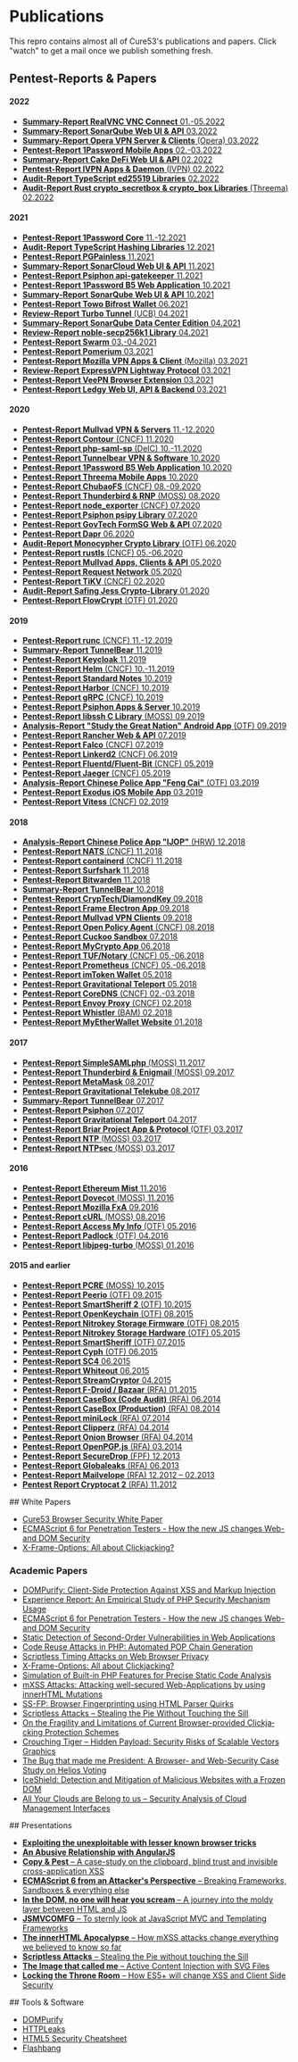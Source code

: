 Publications
============

This repro contains almost all of Cure53's publications and papers. 
Click "watch" to get a mail once we publish something fresh.

## Pentest-Reports & Papers

<h4 id="publications-2022">2022</h4>
                <ul>
                    <li><a href="https://cure53.de/summary-report_realvnc-connect.pdf"><strong>Summary-Report RealVNC VNC Connect</strong> 01.-05.2022</a>
                    <li><a href="https://cure53.de/summary-report_sonarqube-2022_1.pdf"><strong>Summary-Report SonarQube Web UI & API</strong> 03.2022</a>
                    <li><a href="https://cure53.de/summary-report_opera-vpn.pdf"><strong>Summary-Report Opera VPN Server & Clients</strong> (Opera) 03.2022</a></li>
                    <li><a href="https://cure53.de/pentest-report_1password-mobile.pdf"><strong>Pentest-Report 1Password Mobile Apps</strong> 02.-03.2022</a></li>
                    <li><a href="https://cure53.de/summary-report_cake-defi.pdf"><strong>Summary-Report Cake DeFi Web UI & API</strong> 02.2022</li>
                    <li><a href="https://cure53.de/pentest-report_IVPN_2022.pdf"><strong>Pentest-Report IVPN Apps & Daemon</strong> (IVPN) 02.2022</a></li>
                    <li><a href="https://cure53.de/pentest-report_ed25519.pdf"><strong>Audit-Report TypeScript ed25519 Libraries</strong> 02.2022</a></li>
                    <li><a href="https://cure53.de/pentest-report_rust-libs_2022.pdf"><strong>Audit-Report Rust crypto_secretbox & crypto_box Libraries</strong> (Threema) 02.2022</a></li>
                </ul>
                <h4 id="publications-2021">2021</h4>                
                <ul>
                    <li><a href="https://cure53.de/pentest-report_1password-core-2021.pdf"><strong>Pentest-Report 1Password Core</strong> 11.-12.2021</a></li>
                    <li><a href="https://cure53.de/pentest-report_hashing-libs.pdf"><strong>Audit-Report TypeScript Hashing Libraries</strong> 12.2021</a>
                    <li><a href="https://cure53.de/pentest-report_pgpainless.pdf"><strong>Pentest-Report PGPainless</strong> 11.2021</a>
                    <li><a href="https://cure53.de/summary-report_sonarcloud-2021.pdf"><strong>Summary-Report SonarCloud Web UI & API</strong> 11.2021</a>
                    <li><a href="https://cure53.de/pentest-report_psiphon_3.pdf"><strong>Pentest-Report Psiphon api-gatekeeper</strong> 11.2021</a>
                    <li><a href="https://cure53.de/pentest-report_1password-b5-2021.pdf"><strong>Pentest-Report 1Password B5 Web Application</strong> 10.2021</a></li>
                    <li><a href="https://cure53.de/summary-report_sonarqube-2021_2.pdf"><strong>Summary-Report SonarQube Web UI & API</strong> 10.2021</a>
                    <li><a href="https://cure53.de/pentest-report_bifrost-wallet.pdf"><strong>Pentest-Report Towo Bifrost Wallet</strong> 06.2021</a></li>
                    <li><a href="https://cure53.de/pentest-report_turbotunnel.pdf"><strong>Review-Report Turbo Tunnel</strong> (UCB) 04.2021</a></li>
                    <li><a href="https://cure53.de/summary-report_sonarqube-2021.pdf"><strong>Summary-Report SonarQube Data Center Edition</strong> 04.2021</a>
                    <li><a href="https://cure53.de/pentest-report_noble-lib.pdf"><strong>Review-Report noble-secp256k1 Library</strong> 04.2021</a></li>
                    <li><a href="https://cure53.de/pentest-report_swarm.pdf"><strong>Pentest-Report Swarm</strong> 03.-04.2021</a></li>
                    <li><a href="https://cure53.de/pentest-report_pomerium.pdf"><strong>Pentest-Report Pomerium</strong> 03.2021</a></li>
                    <li><a href="https://cure53.de/pentest-report_mozilla-vpn.pdf"><strong>Pentest-Report Mozilla VPN Apps & Client</strong> (Mozilla) 03.2021</a></li>
                    <li><a href="https://cure53.de/pentest-report_lightway.pdf"><strong>Review-Report ExpressVPN Lightway Protocol</strong> 03.2021</a></li>
                    <li><a href="https://cure53.de/pentest-report_veepn.pdf"><strong>Pentest-Report VeePN Browser Extension</strong> 03.2021</a></li>                    
                    <li><a href="https://cure53.de/pentest-report_ledgy.pdf"><strong>Pentest-Report Ledgy Web UI, API & Backend</strong> 03.2021</a></li>                    
                </ul>
                <h4 id="publications-2020">2020</h4>
                <ul>
                    <li><a href="https://cure53.de/pentest-report_mullvad_2021_v1.pdf"><strong>Pentest-Report Mullvad VPN & Servers</strong> 11.-12.2020</a></li>
                    <li><a href="https://cure53.de/pentest-report_contour.pdf"><strong>Pentest-Report Contour</strong> (CNCF) 11.2020</a></li>
                    <li><a href="https://cure53.de/pentest-report_php-saml-sp.pdf"><strong>Pentest-Report php-saml-sp</strong> (DeIC) 10.-11.2020</a></li>
                    <li><a href="https://cure53.de/pentest-report_tunnelbear_2020.pdf"><strong>Pentest-Report Tunnelbear VPN & Software</strong> 10.2020</a>                    
                    <li><a href="https://cure53.de/pentest-report_1password-b5.pdf"><strong>Pentest-Report 1Password B5 Web Application</strong> 10.2020</a></li>
                    <li><a href="https://cure53.de/pentest-report_threema.pdf"><strong>Pentest-Report Threema Mobile Apps</strong> 10.2020</a></li>
                    <li><a href="https://cure53.de/pentest-report_chubaofs.pdf"><strong>Pentest-Report ChubaoFS</strong> (CNCF) 08.-09.2020</a></li>
                    <li><a href="https://cure53.de/pentest-report_rnp.pdf"><strong>Pentest-Report Thunderbird & RNP</strong> (MOSS) 08.2020</a></li>
                    <li><a href="https://cure53.de/pentest-report_nodeexporter.pdf"><strong>Pentest-Report node_exporter</strong> (CNCF) 07.2020</a></li>
                    <li><a href="https://cure53.de/pentest-report_psipy.pdf"><strong>Pentest-Report Psiphon psipy Library</strong> 07.2020</a></li>
                    <li><a href="https://cure53.de/pentest-report_formsg.pdf"><strong>Pentest-Report GovTech FormSG Web & API</strong> 07.2020</a></li>
                    <li><a href="https://cure53.de/pentest-report_dapr.pdf"><strong>Pentest-Report Dapr</strong> 06.2020</a></li>
                	<li><a href="https://cure53.de/pentest-report_monocypher.pdf"><strong>Audit-Report Monocypher Crypto Library</strong> (OTF) 06.2020</a></li>
                    <li><a href="https://cure53.de/pentest-report_rustls.pdf"><strong>Pentest-Report rustls</strong> (CNCF) 05.-06.2020</a></li>
                    <li><a href="https://cure53.de/pentest-report_mullvad_2020_v2.pdf"><strong>Pentest-Report Mullvad Apps, Clients & API</strong> 05.2020</a></li>
                    <li><a href="https://cure53.de/pentest-report_request.pdf"><strong>Pentest-Report Request Network</strong> 05.2020</a></li>
                    <li><a href="https://cure53.de/pentest-report_tikv.pdf"><strong>Pentest-Report TiKV</strong> (CNCF) 02.2020</a></li>
		            <li><a href="https://cure53.de/pentest-report_safing-jess.pdf"><strong>Audit-Report Safing Jess Crypto-Library</strong> 01.2020</a></li>
                    <li><a href="https://cure53.de/pentest-report_flowcrypt.pdf"><strong>Pentest-Report FlowCrypt</strong> (OTF) 01.2020</a></li>
                </ul>
                <h4 id="publications-2019">2019</h4>
                <ul>
                    <li><a href="https://cure53.de/pentest-report_runc.pdf"><strong>Pentest-Report runc</strong> (CNCF) 11.-12.2019</a></li>
                    <li><a href="https://cure53.de/summary-report_tunnelbear_2019.pdf"><strong>Summary-Report TunnelBear</strong> 11.2019</a></li>
                    <li><a href="https://cure53.de/pentest-report_keycloak.pdf"><strong>Pentest-Report Keycloak</strong> 11.2019</a></li>
                    <li><a href="https://cure53.de/pentest-report_helm.pdf"><strong>Pentest-Report Helm</strong> (CNCF) 10.-11.2019</a></li>
                    <li><a href="https://cure53.de/pentest-report_standardnotes.pdf"><strong>Pentest-Report Standard Notes</strong> 10.2019</a></li>
                    <li><a href="https://cure53.de/pentest-report_harbor.pdf"><strong>Pentest-Report Harbor</strong> (CNCF) 10.2019</a></li>
                    <li><a href="https://cure53.de/pentest-report_grpc.pdf"><strong>Pentest-Report gRPC</strong> (CNCF) 10.2019</a></li>
                    <li><a href="https://cure53.de/pentest-report_psiphon_2.pdf"><strong>Pentest-Report Psiphon Apps & Server</strong> 10.2019</a></li>
		            <li><a href="https://cure53.de/pentest-report_libssh.pdf"><strong>Pentest-Report libssh C Library</strong> (MOSS) 09.2019</a></li>
		            <li><a href="https://cure53.de/analysis-report_sgn.pdf"><strong>Analysis-Report "Study the Great Nation" Android App</strong> (OTF) 09.2019</a></li>
                    <li><a href="https://cure53.de/pentest-report_rancher.pdf"><strong>Pentest-Report Rancher Web & API</strong> 07.2019</a></li>
                    <li><a href="https://cure53.de/pentest-report_falco.pdf"><strong>Pentest-Report Falco</strong> (CNCF) 07.2019</a></li>
                    <li><a href="https://cure53.de/pentest-report_linkerd2.pdf"><strong>Pentest-Report Linkerd2</strong> (CNCF) 06.2019</a></li>
                    <li><a href="https://cure53.de/pentest-report_fluent.pdf"><strong>Pentest-Report Fluentd/Fluent-Bit</strong> (CNCF) 05.2019</a></li>
                    <li><a href="https://cure53.de/pentest-report_jaeger.pdf"><strong>Pentest-Report Jaeger</strong> (CNCF) 05.2019</a></li>
                    <li><a href="https://cure53.de/analysis-report_fng.pdf"><strong>Analysis-Report Chinese Police App "Feng Cai"</strong> (OTF) 03.2019</a></li>
                    <li><a href="https://cure53.de/pentest-report_exodus.pdf"><strong>Pentest-Report Exodus iOS Mobile App</strong> 03.2019</a></li>
                    <li><a href="https://cure53.de/pentest-report_vitess.pdf"><strong>Pentest-Report Vitess</strong> (CNCF) 02.2019</a></li>
                </ul>
                <h4 id="publications-2018">2018</h4>
                <ul>
                    <li><a href="https://cure53.de/analysis-report_ijop.pdf"><strong>Analysis-Report Chinese Police App "IJOP"</strong> (HRW) 12.2018</a></li>
                    <li><a href="https://cure53.de/pentest-report_nats.pdf"><strong>Pentest-Report NATS</strong> (CNCF) 11.2018</a></li>
                    <li><a href="https://cure53.de/pentest-report_containerd.pdf"><strong>Pentest-Report containerd</strong> (CNCF) 11.2018</a></li>
		            <li><a href="https://cure53.de/pentest-report_surfshark.pdf"><strong>Pentest-Report Surfshark</strong> 11.2018</a></li>
                    <li><a href="https://cure53.de/pentest-report_bitwarden.pdf"><strong>Pentest-Report Bitwarden</strong> 11.2018</a></li>
                    <li><a href="https://cure53.de/summary-report_tunnelbear_2018.pdf"><strong>Summary-Report TunnelBear</strong> 10.2018</a></li>
		            <li><a href="https://cure53.de/pentest-report_cryptech.pdf"><strong>Pentest-Report CrypTech/DiamondKey</strong> 09.2018</a></li>
                    <li><a href="https://cure53.de/pentest-report_frame.pdf"><strong>Pentest-Report Frame Electron App</strong> 09.2018</a></li>
                    <li><a href="https://cure53.de/pentest-report_mullvad_v2.pdf"><strong>Pentest-Report Mullvad VPN Clients</strong> 09.2018</a></li>
                    <li><a href="https://cure53.de/pentest-report_opa.pdf"><strong>Pentest-Report Open Policy Agent</strong> (CNCF) 08.2018</a></li>
                    <li><a href="https://cure53.de/pentest-report_cuckoo.pdf"><strong>Pentest-Report Cuckoo Sandbox</strong> 07.2018</a></li>
                    <li><a href="https://cure53.de/pentest-report_mycrypto.pdf"><strong>Pentest-Report MyCrypto App</strong> 06.2018</a></li>
                    <li><a href="https://cure53.de/pentest-report_tuf.pdf"><strong>Pentest-Report TUF/Notary</strong> (CNCF) 05.-06.2018</a></li>
                    <li><a href="https://cure53.de/pentest-report_prometheus.pdf"><strong>Pentest-Report Prometheus</strong> (CNCF) 05.-06.2018</a></li>
                    <li><a href="https://cure53.de/pentest-report_imtoken.pdf"><strong>Pentest-Report imToken Wallet</strong> 05.2018</a></li>
                    <li><a href="https://cure53.de/pentest-report_teleport_2.pdf"><strong>Pentest-Report Gravitational Teleport</strong> 05.2018</a></li>
        	        <li><a href="https://cure53.de/pentest-report_coredns.pdf"><strong>Pentest-Report CoreDNS</strong> (CNCF) 02.-03.2018</a></li>
		            <li><a href="https://cure53.de/pentest-report_envoy.pdf"><strong>Pentest-Report Envoy Proxy</strong> (CNCF) 02.2018</a></li>
		            <li><a href="https://cure53.de/pentest-report_whistler.pdf"><strong>Pentest-Report Whistler</strong> (BAM) 02.2018</a></li>
                    <li><a href="https://cure53.de/pentest-report_mew.pdf"><strong>Pentest-Report MyEtherWallet Website</strong> 01.2018</a></li>
                </ul>
                <h4 id="publications-2017">2017</h4>
                <ul>
	                <li><a href="https://cure53.de/pentest-report_simplesamlphp.pdf"><strong>Pentest-Report SimpleSAMLphp</strong> (MOSS) 11.2017</a></li>
	                <li><a href="https://cure53.de/pentest-report_thunderbird-enigmail.pdf"><strong>Pentest-Report Thunderbird & Enigmail</strong> (MOSS) 09.2017</a></li>
               	    <li><a href="https://cure53.de/pentest-report_metamask.pdf"><strong>Pentest-Report MetaMask</strong> 08.2017</a></li>
    	            <li><a href="https://cure53.de/pentest-report_telekube.pdf"><strong>Pentest-Report Gravitational Telekube</strong> 08.2017</a></li>
                    <li><a href="https://cure53.de/summary-report_tunnelbear.pdf"><strong>Summary-Report TunnelBear</strong> 07.2017</a></li>
	                <li><a href="https://cure53.de/pentest-report_psiphon.pdf"><strong>Pentest-Report Psiphon</strong> 07.2017</a></li>
    	    	    <li><a href="https://cure53.de/pentest-report_teleport.pdf"><strong>Pentest-Report Gravitational Teleport</strong> 04.2017</a></li>
	                <li><a href="https://cure53.de/pentest-report_briar.pdf"><strong>Pentest-Report Briar Project App & Protocol</strong> (OTF) 03.2017</a></li>
                    <li><a href="https://cure53.de/pentest-report_ntp.pdf"><strong>Pentest-Report NTP</strong> (MOSS) 03.2017</a></li>
                    <li><a href="https://cure53.de/pentest-report_ntpsec.pdf"><strong>Pentest-Report NTPsec</strong> (MOSS) 03.2017</a></li>
                </ul>
                <h4 id="publications-2016">2016</h4>
                <ul>
                    <li><a href="https://cure53.de/pentest-report_mist.pdf"><strong>Pentest-Report Ethereum Mist</strong> 11.2016</a></li>
                    <li><a href="https://cure53.de/pentest-report_dovecot.pdf"><strong>Pentest-Report Dovecot</strong> (MOSS) 11.2016</a></li>
	                <li><a href="https://cure53.de/pentest-report_fxa.pdf"><strong>Pentest-Report Mozilla FxA</strong> 09.2016</a></li>
                    <li><a href="https://cure53.de/pentest-report_curl.pdf"><strong>Pentest-Report cURL</strong> (MOSS) 08.2016</a></li>
                    <li><a href="https://cure53.de/pentest-report_accessmyinfo.pdf"><strong>Pentest-Report Access My Info</strong> (OTF) 05.2016</a></li>
                    <li><a href="https://cure53.de/pentest-report_padlock.pdf"><strong>Pentest-Report Padlock</strong> (OTF) 04.2016</a></li>
                    <li><a href="https://cure53.de/pentest-report_libjpeg-turbo.pdf"><strong>Pentest-Report libjpeg-turbo</strong> (MOSS) 01.2016</a></li>
                </ul>
                <h4 id="publications-2015">2015 and earlier</h4>
                <ul>
                    <li><a href="https://cure53.de/pentest-report_pcre.pdf"><strong>Pentest-Report PCRE</strong> (MOSS) 10.2015</a></li>
                    <li><a href="https://cure53.de/pentest-report_peerio.pdf"><strong>Pentest-Report Peerio</strong> (OTF) 09.2015</a></li>
                    <li><a href="https://cure53.de/pentest-report_smartsheriff-2.pdf"><strong>Pentest-Report SmartSheriff 2</strong> (OTF) 10.2015</a></li>
                    <li><a href="https://cure53.de/pentest-report_openkeychain.pdf" target="_blank"><strong>Pentest-Report OpenKeychain</strong> (OTF) 08.2015</a></li>
                    <li><a href="https://cure53.de/pentest-report_nitrokey.pdf" target="_blank"><strong>Pentest-Report Nitrokey Storage Firmware</strong> (OTF) 08.2015</a></li>
                    <li><a href="https://cure53.de/pentest-report_nitrokey-hardware.pdf" target="_blank"><strong>Pentest-Report Nitrokey Storage Hardware</strong> (OTF) 05.2015</a></li>
                    <li><a href="https://cure53.de/pentest-report_smartsheriff.pdf" target="_blank"><strong>Pentest-Report SmartSheriff</strong> (OTF) 07.2015</a></li>
                    <li><a href="https://cure53.de/pentest-report_cyph.pdf" target="_blank"><strong>Pentest-Report Cyph</strong> (OTF) 06.2015</a></li>
                    <li><a href="https://cure53.de/pentest-report_SC4.pdf" target="_blank"><strong>Pentest-Report SC4</strong> 06.2015</a></li>
                    <li><a href="https://cure53.de/pentest-report_whiteout.pdf" target="_blank"><strong>Pentest-Report Whiteout</strong> 06.2015</a></li>
		            <li><a href="https://cure53.de/pentest-report_streamcryptor.pdf" target="_blank"><strong>Pentest-Report StreamCryptor</strong> 04.2015</a></li>
                    <li><a href="https://cure53.de/pentest-report_fdroid.pdf" target="_blank"><strong>Pentest-Report F-Droid / Bazaar</strong> (RFA) 01.2015</a></li>
		            <li><a href="https://cure53.de/pentest-report_casebox-1.pdf" target="_blank"><strong>Pentest-Report CaseBox (Code Audit)</strong> (RFA) 06.2014</a></li>
	                <li><a href="https://cure53.de/pentest-report_casebox-2.pdf" target="_blank"><strong>Pentest-Report CaseBox (Production)</strong> (RFA) 08.2014</a></li>
                    <li><a href="https://cure53.de/pentest-report_minilock.pdf" target="_blank"><strong>Pentest-Report miniLock</strong> (RFA) 07.2014</a></li>
                    <li><a href="https://cure53.de/pentest-report_clipperz.pdf" target="_blank"><strong>Pentest-Report Clipperz</strong> (RFA) 04.2014</a></li>
                    <li><a href="https://cure53.de/pentest-report_onion-browser.pdf" target="_blank"><strong>Pentest-Report Onion Browser</strong> (RFA) 04.2014</a></li>
                    <li><a href="https://cure53.de/pentest-report_openpgpjs.pdf" target="_blank"><strong>Pentest-Report OpenPGP.js</strong> (RFA) 03.2014</a></li>
                    <li><a href="https://cure53.de/pentest-report_securedrop.pdf" target="_blank"><strong>Pentest-Report SecureDrop</strong> (FPF) 12.2013</a></li>
                    <li><a href="https://cure53.de/pentest-report_globaleaks.pdf" target="_blank"><strong>Pentest-Report Globaleaks</strong> (RFA) 06.2013</a></li>
                    <li><a href="https://cure53.de/pentest-report_mailvelope.pdf" target="_blank"><strong>Pentest-Report Mailvelope</strong> (RFA) 12.2012 – 02.2013</a></li>
                    <li><a href="https://pentestreports.com/reports/Cure53/pentest-report_Cryptocat-2.pdf" target="_blank"><strong>Pentest Report Cryptocat 2</strong>  (RFA) 11.2012</a></li>
                </ul>  
## White Papers
                <ul>
                    <li><a href="https://github.com/cure53/browser-sec-whitepaper" target="_blank">Cure53 Browser Security White Paper</a></li>
		            <li><a href="https://cure53.de/es6-for-penetration-testers.pdf" target="_blank">ECMAScript 6 for Penetration Testers - How the new JS changes Web- and DOM Security</a></li>
		            <li><a href="https://cure53.de/xfo-clickjacking.pdf" target="_blank">X-Frame-Options: All about Clickjacking?</a></li>
                </ul>              
                <h3>Academic Papers</h3>
                <ul>
		            <li><a href="https://link.springer.com/chapter/10.1007/978-3-319-66399-9_7" target="_blank">DOMPurify: Client-Side Protection Against XSS and Markup Injection</a></li>
                    <li><a href="http://syssec.rub.de/media/emma/veroeffentlichungen/2015/05/27/sanitization_issta15.pdf" target="_blank">Ex­pe­ri­ence Re­port: An Em­pi­ri­cal Study of PHP Se­cu­ri­ty Me­cha­nism Usage</a></li>
		            <li><a href="https://cure53.de/es6-for-penetration-testers.pdf" target="_blank">ECMAScript 6 for Penetration Testers - How the new JS changes Web- and DOM Security</a></li>
		            <li><a href="http://syssec.rub.de/media/emma/veroeffentlichungen/2014/07/29/secondOrder-Usenix14.pdf" target="_blank">Static Detection of Second-Order Vulnerabilities in Web Applications</a></li>
		            <li><a href="http://syssec.rub.de/media/emma/veroeffentlichungen/2014/09/10/POPChainGeneration-CCS14.pdf" target="_blank">Code Reuse Attacks in PHP: Automated POP Chain Generation</a></li>
                    <li><a href="http://www.nds.rub.de/media/nds/veroeffentlichungen/2014/07/09/DSN_paper.pdf" target="_blank">Script­less Ti­ming At­tacks on Web Brow­ser Pri­va­cy</a></li>
                    <li><a href="https://cure53.de/xfo-clickjacking.pdf" target="_blank">X-Frame-Options: All about Clickjacking?</a></li>
                    <li><a href="http://www.syssec.rub.de/media/emma/veroeffentlichungen/2014/01/21/rips-NDSS14.pdf" target="_blank">Simulation of Built-in PHP Features for Precise Static Code Analysis</a></li>
                    <li><a href="https://cure53.de/fp170.pdf" target="_blank">mXSS Attacks: Attacking well-secured Web-Applications by using innerHTML Mutations</a></li>
                    <li><a href="http://www.nds.rub.de/research/publications/SS-FP-Heiderich/" target="_blank">SS-FP: Browser Finger­printing using HTML Parser Quirks </a></li>
                    <li><a href="http://www.nds.rub.de/research/publications/scriptless-attacks/" target="_blank">Scriptless Attacks – Stealing the Pie Without Touching the Sill </a></li>
                    <li><a href="http://www.nds.rub.de/research/publications/clickjacking/" target="_blank">On the Fragility and Limitations of Current Browser-provided Cli­ck­ja­cking Pro­tec­tion Sche­mes</a></li>
                    <li><a href="http://www.nds.rub.de/research/publications/SVG-security-risks/" target="_blank">Crouching Tiger – Hidden Payload: Security Risks of Scalable Vectors Graphics </a></li>
                    <li><a href="http://www.nds.rub.de/research/publications/SecurityCaseStudyHeliosVoting/" target="_blank">The Bug that made me President: A Browser- and Web-Security Case Study on Helios Voting</a></li>
                    <li><a href="http://www.nds.rub.de/research/publications/iceshield-detection-and-mitigation-malicious-sites/" target="_blank">Ice­Shield: Detection and Miti­ga­ti­on of Malicious Websites with a Frozen DOM </a></li>
                    <li><a href="http://www.nds.rub.de/research/publications/amazon-hacking/" target="_blank">All Your Clouds are Be­long to us – Se­cu­ri­ty Ana­ly­sis of Cloud Management Inter­faces </a></li>
                </ul>
## Presentations
                <ul>
		            <li><a href="https://speakerdeck.com/filedescriptor/exploiting-the-unexploitable-with-lesser-known-browser-tricks" target="_blank"><strong>Exploiting the unexploitable with lesser known browser tricks</strong></a></li>
		            <li><a href="https://www.slideshare.net/x00mario/an-abusive-relationship-with-angularjs" target="_blank"><strong>An Abusive Relationship with AngularJS</strong></a></li>
		            <li><a href="http://www.slideshare.net/x00mario/copypest" target="_blank"><strong>Copy &amp; Pest</strong> – A case-study on the clipboard, blind trust and invisible cross-application XSS</a></li>
		            <li><a href="http://www.slideshare.net/x00mario/es6-en" target="_blank"><strong>ECMAScript 6 from an Attacker's Perspective</strong> – Breaking Frameworks, Sandboxes & everything else</a></li>
		            <li><a href="http://www.slideshare.net/x00mario/in-the-dom-no-one-will-hear-you-scream" target="_blank"><strong>In the DOM, no one will hear you scream</strong> – A journey into the moldy layer between HTML and JS</a></li>
                    <li><a href="http://www.slideshare.net/x00mario/jsmvcomfg-to-sternly-look-at-javascript-mvc-and-templating-frameworks" target="_blank"><strong>JSMVCOMFG</strong> – To sternly look at JavaScript MVC and Templating Frameworks</a></li>
                    <li><a href="http://www.slideshare.net/x00mario/the-innerhtml-apocalypse" target="_blank"><strong>The innerHTML Apocalypse</strong> – How mXSS attacks change everything we believed to know so far</a></li>
                    <li><a href="http://www.slideshare.net/x00mario/stealing-the-pie" target="_blank"><strong>Scriptless Attacks</strong> – Stealing the Pie without touching the Sill</a></li>
                    <li><a href="http://www.slideshare.net/x00mario/the-image-that-called-me" target="_blank"><strong>The Image that called me</strong> – Active Content Injection with SVG Files</a></li>
                    <li><a href="http://www.slideshare.net/x00mario/locking-the-throneroom-20" target="_blank"><strong>Locking the Throne Room</strong> – How ES5+ will change XSS and Client Side Security</a></li>
                </ul>
## Tools & Software
                <ul>
                    <li><a href="https://github.com/cure53/DOMPurify" target="_blank">DOMPurify</a></li>
                    <li><a href="https://github.com/cure53/HTTPLeaks" target="_blank">HTTPLeaks</a></li>
                    <li><a href="https://github.com/cure53/H5SC" target="_blank">HTML5 Security Cheatsheet</a></li>
                    <li><a href="https://github.com/cure53/flashbang" target="_blank">Flashbang</a></li>
                </ul>


